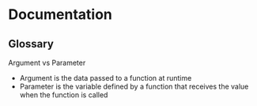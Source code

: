 # Documentation

## Glossary

Argument vs Parameter

- Argument is the data passed to a function at runtime
- Parameter is the variable defined by a function that receives the value when the function is called

